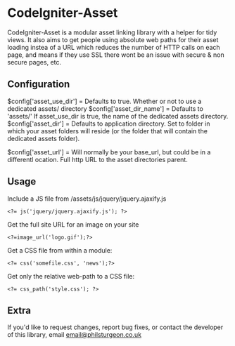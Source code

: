 CodeIgniter-Asset
================

CodeIgniter-Asset is a modular asset linking library with a helper for tidy views. It also aims to get people using absolute web paths for their asset loading instea of a URL which reduces the number of HTTP calls on each page, and means if they use SSL there wont be an issue with secure & non secure pages, etc.

Configuration
-------------

$config['asset_use_dir'] = Defaults to true. Whether or not to use a dedicated assets/ directory
$config['asset_dir_name'] = Defaults to 'assets/' If asset_use_dir is true, the name of the dedicated assets directory.
$config['asset_dir'] = Defaults to application directory. Set to folder in which your asset folders will reside (or the folder that will contain the dedicated assets folder).

$config['asset_url'] = Will normally be your base_url, but could be in a differentl ocation. Full http URL to the asset directories parent.

Usage
-----

Include a JS file from /assets/js/jquery/jquery.ajaxify.js

	<?= js('jquery/jquery.ajaxify.js'); ?>

Get the full site URL for an image on your site

	<?=image_url('logo.gif');?>

Get a CSS file from within a module:

	<?= css('somefile.css', 'news');?>

Get only the relative web-path to a CSS file:

	<?= css_path('style.css'); ?>


Extra
-----

If you'd like to request changes, report bug fixes, or contact
the developer of this library, email <email@philsturgeon.co.uk>
